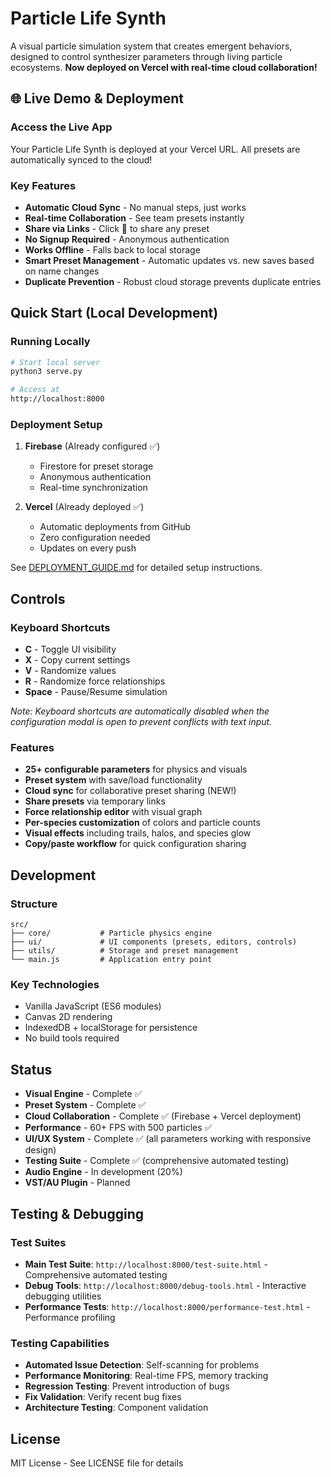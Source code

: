 # Particle Life Synth

A visual particle simulation system that creates emergent behaviors, designed to control synthesizer parameters through living particle ecosystems. **Now deployed on Vercel with real-time cloud collaboration!**

## 🌐 Live Demo & Deployment

### Access the Live App
Your Particle Life Synth is deployed at your Vercel URL. All presets are automatically synced to the cloud!

### Key Features
- **Automatic Cloud Sync** - No manual steps, just works
- **Real-time Collaboration** - See team presets instantly
- **Share via Links** - Click 🔗 to share any preset
- **No Signup Required** - Anonymous authentication
- **Works Offline** - Falls back to local storage
- **Smart Preset Management** - Automatic updates vs. new saves based on name changes
- **Duplicate Prevention** - Robust cloud storage prevents duplicate entries

## Quick Start (Local Development)

### Running Locally
```bash
# Start local server
python3 serve.py

# Access at
http://localhost:8000
```

### Deployment Setup

1. **Firebase** (Already configured ✅)
   - Firestore for preset storage
   - Anonymous authentication
   - Real-time synchronization

2. **Vercel** (Already deployed ✅)
   - Automatic deployments from GitHub
   - Zero configuration needed
   - Updates on every push

See [DEPLOYMENT_GUIDE.md](DEPLOYMENT_GUIDE.md) for detailed setup instructions.

## Controls

### Keyboard Shortcuts
- **C** - Toggle UI visibility
- **X** - Copy current settings
- **V** - Randomize values
- **R** - Randomize force relationships  
- **Space** - Pause/Resume simulation

*Note: Keyboard shortcuts are automatically disabled when the configuration modal is open to prevent conflicts with text input.*

### Features
- **25+ configurable parameters** for physics and visuals
- **Preset system** with save/load functionality
- **Cloud sync** for collaborative preset sharing (NEW!)
- **Share presets** via temporary links
- **Force relationship editor** with visual graph
- **Per-species customization** of colors and particle counts
- **Visual effects** including trails, halos, and species glow
- **Copy/paste workflow** for quick configuration sharing

## Development

### Structure
```
src/
├── core/           # Particle physics engine
├── ui/             # UI components (presets, editors, controls)
├── utils/          # Storage and preset management
└── main.js         # Application entry point
```

### Key Technologies
- Vanilla JavaScript (ES6 modules)
- Canvas 2D rendering
- IndexedDB + localStorage for persistence
- No build tools required

## Status

- **Visual Engine** - Complete ✅
- **Preset System** - Complete ✅ 
- **Cloud Collaboration** - Complete ✅ (Firebase + Vercel deployment)
- **Performance** - 60+ FPS with 500 particles ✅
- **UI/UX System** - Complete ✅ (all parameters working with responsive design)
- **Testing Suite** - Complete ✅ (comprehensive automated testing)
- **Audio Engine** - In development (20%)
- **VST/AU Plugin** - Planned

## Testing & Debugging

### Test Suites
- **Main Test Suite**: `http://localhost:8000/test-suite.html` - Comprehensive automated testing
- **Debug Tools**: `http://localhost:8000/debug-tools.html` - Interactive debugging utilities
- **Performance Tests**: `http://localhost:8000/performance-test.html` - Performance profiling

### Testing Capabilities
- **Automated Issue Detection**: Self-scanning for problems
- **Performance Monitoring**: Real-time FPS, memory tracking
- **Regression Testing**: Prevent introduction of bugs
- **Fix Validation**: Verify recent bug fixes
- **Architecture Testing**: Component validation

## License

MIT License - See LICENSE file for details
